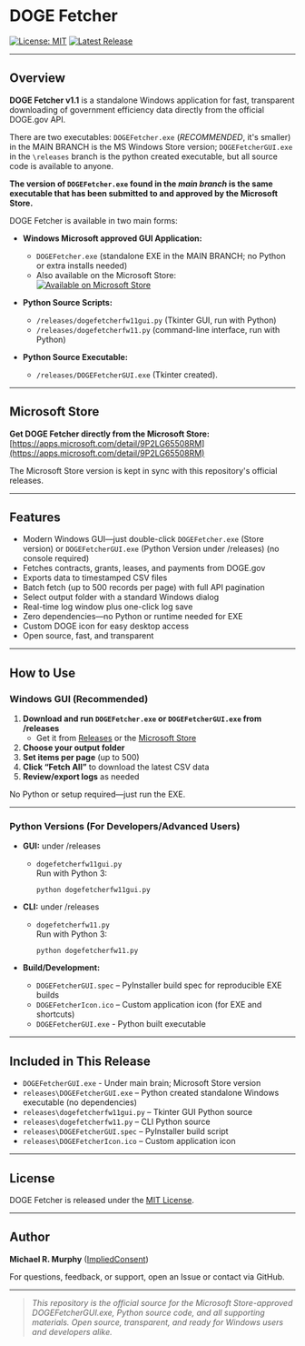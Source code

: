 # DOGE Fetcher

[![License: MIT](https://img.shields.io/badge/License-MIT-yellow.svg)](LICENSE)
[![Latest Release](https://img.shields.io/github/v/release/ImpliedConsent/DOGE_Fetcher?label=release)](https://github.com/ImpliedConsent/DOGE_Fetcher/releases)

---

## Overview

**DOGE Fetcher v1.1** is a standalone Windows application for fast, transparent downloading of government efficiency data directly from the official DOGE.gov API.

There are two executables: `DOGEFetcher.exe` (*RECOMMENDED*, it's smaller) in the MAIN BRANCH is the MS Windows Store version; `DOGEFetcherGUI.exe` in the `\releases` branch is the python created executable, but all source code is available to anyone. 

**The version of `DOGEFetcher.exe` found in the *main branch* is the same executable that has been submitted to and approved by the Microsoft Store.**

DOGE Fetcher is available in two main forms:

- **Windows Microsoft approved GUI Application:**  
  - `DOGEFetcher.exe` (standalone EXE in the MAIN BRANCH; no Python or extra installs needed)
  - Also available on the Microsoft Store:  
    [![Available on Microsoft Store](https://img.shields.io/badge/Microsoft%20Store-Download-blue?logo=microsoft)](https://apps.microsoft.com/detail/9P2LG65508RM)

- **Python Source Scripts:**  
  - `/releases/dogefetcherfw11gui.py` (Tkinter GUI, run with Python)
  - `/releases/dogefetcherfw11.py` (command-line interface, run with Python)
- **Python Source Executable:**
  - `/releases/DOGEFetcherGUI.exe` (Tkinter created).

---

## Microsoft Store

**Get DOGE Fetcher directly from the Microsoft Store:**  
[https://apps.microsoft.com/detail/9P2LG65508RM](https://apps.microsoft.com/detail/9P2LG65508RM)

The Microsoft Store version is kept in sync with this repository's official releases.

---

## Features

- Modern Windows GUI—just double-click `DOGEFetcher.exe` (Store version) or `DOGEFetcherGUI.exe` (Python Version under /releases) (no console required)
- Fetches contracts, grants, leases, and payments from DOGE.gov
- Exports data to timestamped CSV files
- Batch fetch (up to 500 records per page) with full API pagination
- Select output folder with a standard Windows dialog
- Real-time log window plus one-click log save
- Zero dependencies—no Python or runtime needed for EXE
- Custom DOGE icon for easy desktop access
- Open source, fast, and transparent

---

## How to Use

### Windows GUI (Recommended)
1. **Download and run `DOGEFetcher.exe` or `DOGEFetcherGUI.exe` from /releases**  
   - Get it from [Releases](https://github.com/ImpliedConsent/DOGE_Fetcher/) or the [Microsoft Store](https://apps.microsoft.com/detail/9P2LG65508RM)
2. **Choose your output folder**
3. **Set items per page** (up to 500)
4. **Click “Fetch All”** to download the latest CSV data
5. **Review/export logs** as needed

No Python or setup required—just run the EXE.

---

### Python Versions (For Developers/Advanced Users)

- **GUI:** under /releases
  - `dogefetcherfw11gui.py`  
    Run with Python 3:  
    ```
    python dogefetcherfw11gui.py
    ```
- **CLI:**  under /releases
  - `dogefetcherfw11.py`  
    Run with Python 3:  
    ```
    python dogefetcherfw11.py
    ```

- **Build/Development:**  
  - `DOGEFetcherGUI.spec` – PyInstaller build spec for reproducible EXE builds
  - `DOGEFetcherIcon.ico` – Custom application icon (for EXE and shortcuts)
  - `DOGEFetcherGUI.exe`  - Python built executable
---

## Included in This Release

- `DOGEFetcherGUI.exe` - Under main brain; Microsoft Store version
- `releases\DOGEFetcherGUI.exe` – Python created standalone Windows executable (no dependencies)
- `releases\dogefetcherfw11gui.py` – Tkinter GUI Python source
- `releases\dogefetcherfw11.py` – CLI Python source
- `releases\DOGEFetcherGUI.spec` – PyInstaller build script
- `releases\DOGEFetcherIcon.ico` – Custom application icon

---

## License

DOGE Fetcher is released under the [MIT License](LICENSE).

---

## Author

**Michael R. Murphy** ([ImpliedConsent](https://github.com/ImpliedConsent))

For questions, feedback, or support, open an Issue or contact via GitHub.

---

> *This repository is the official source for the Microsoft Store-approved DOGEFetcherGUI.exe, Python source code, and all supporting materials. Open source, transparent, and ready for Windows users and developers alike.*
